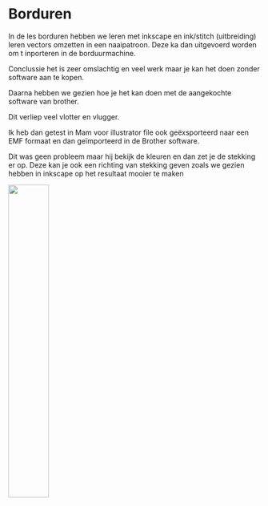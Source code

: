 # Borduren

In de les borduren hebben we leren met inkscape en ink/stitch (uitbreiding) leren vectors omzetten in een naaipatroon. Deze ka dan uitgevoerd worden om t inporteren in de borduurmachine.

Conclussie het is zeer omslachtig en veel werk maar je kan het doen zonder software aan te kopen.

Daarna hebben we gezien hoe je het kan doen met de aangekochte software van brother.

Dit verliep veel vlotter en vlugger.

Ik heb dan getest in Mam voor illustrator file ook geëxsporteerd naar een EMF formaat en dan geïmporteerd in de Brother software.

Dit was geen probleem maar hij bekijk de kleuren en dan zet je de stekking er op. Deze kan je ook een richting van stekking geven zoals we gezien hebben in inkscape op het resultaat mooier te maken

<img src="{{site.baseurl }}/assets/kicad.jpg" width="40%">
